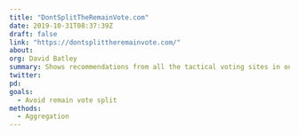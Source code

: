```yaml
---
title: "DontSplitTheRemainVote.com"
date: 2019-10-31T08:37:39Z
draft: false
link: "https://dontsplittheremainvote.com/"
about:
org: David Batley
summary: Shows recommendations from all the tactical voting sites in one place
twitter:
pd:
goals:
  - Avoid remain vote split
methods:
  - Aggregation
---
```


